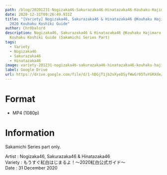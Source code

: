 ```yaml
---
path: /blog/20201231-Nogizaka46-Sakurazaka46-Hinatazaka46-Kouhaku-Hajimaruyo
date: 2020-12-31T09:26:49.931Z
title: "[Variety] Nogizaka46, Sakurazaka46 & Hinatazaka46 @Kouhaku Hajimaru Yo!
  2020 Kouhaku Koshiki Guide"
author: Chr0balord
description: Nogizaka46, Sakurazaka46 & Hinatazaka46 @Kouhaku Hajimaru Yo! 2020
  Kouhaku Koshiki Guide (Sakamichi Series Part)
tags:
  - Variety
  - Nogizaka46
  - Sakurazaka46
  - Hinatazaka46
image: variety-201231-nogizaka46-sakurazaka46-hinatazaka46-kouhaku-hajimaru-yo-2020-kouhaku-koshiki-guide.mp4_thumbs.jpg
label: Google Drive
url: https://drive.google.com/file/d/1-hDGjT1jb2vXyeDSyfWwGr05TuYGRXde/view?usp=sharing
---
```

# Format

* MP4 (1080p)

# Information

Sakamichi Series part only.

Artist : Nogizaka46, Sakurazaka46 & Hinatazaka46 <br>Variety : もうすぐ紅白はじまるよ！～2020紅白公式ガイド～ <br>
Date : 31 December 2020